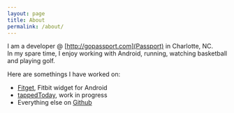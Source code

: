```yaml
---
layout: page
title: About
permalink: /about/
---
```


I am a developer @ [http://gopassport.com](Passport) in Charlotte, NC.  <br/>In my spare time, I enjoy working with Android, running, watching basketball and playing golf.

Here are somethings I have worked on:

- [Fitget](https://play.google.com/store/apps/details?id=com.hiott.fitbitwidget.fitbitwidget&hl=en), Fitbit widget for Android
- [tappedToday](http://tapped.today), work in progress
- Everything else on [Github](http://github.com/johnhiott)
